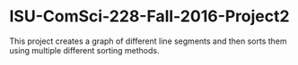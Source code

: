 # ISU-ComSci-228-Fall-2016-Project2

This project creates a graph of different line segments and then sorts them using multiple different sorting methods.
